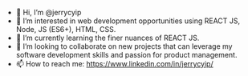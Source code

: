 - 👋 Hi, I’m @jerrycyip
- 👀 I’m interested in web development opportunities using REACT JS, Node, JS (ES6+), HTML, CSS.
- 🌱 I’m currently learning the finer nuances of REACT JS.
- 💞️ I’m looking to collaborate on new projects that can leverage my software development skills and passion for product management.
- 📫 How to reach me: https://www.linkedin.com/in/jerrycyip/

<!---
jerrycyip/jerrycyip is a ✨ special ✨ repository because its `README.md` (this file) appears on your GitHub profile.
You can click the Preview link to take a look at your changes.
--->
